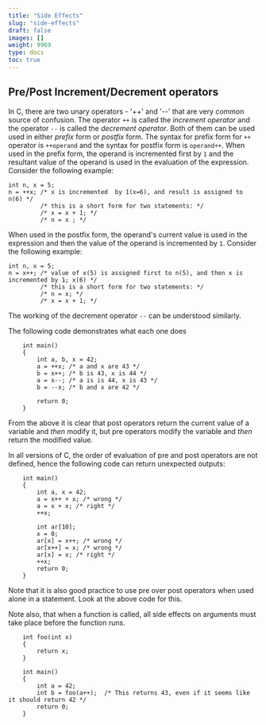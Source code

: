 ```yaml
---
title: "Side Effects"
slug: "side-effects"
draft: false
images: []
weight: 9969
type: docs
toc: true
---
```


## Pre/Post Increment/Decrement operators
In C, there are two unary operators - '++' and '--' that are very common source of confusion. The operator `++` is called the *increment operator* and the operator `--` is called the *decrement operator*. Both of them can be used used in either *prefix* form or *postfix* form. The syntax for prefix form for `++` operator is `++operand` and the syntax for postfix form is `operand++`. When used in the prefix form, the operand is incremented first by `1` and the resultant value of the operand is used in the evaluation of the expression. Consider the following example:

    int n, x = 5;
    n = ++x; /* x is incremented  by 1(x=6), and result is assigned to n(6) */
             /* this is a short form for two statements: */
             /* x = x + 1; */ 
             /* n = x ; */
 
When used in the postfix form, the operand's current value is used in the expression and then the value of the operand is incremented by `1`. Consider the following example:

    int n, x = 5;
    n = x++; /* value of x(5) is assigned first to n(5), and then x is incremented by 1; x(6) */
             /* this is a short form for two statements: */
             /* n = x; */
             /* x = x + 1; */


The working of the decrement operator `--` can be understood similarly. 

The following code demonstrates what each one does 

        int main()
        {
            int a, b, x = 42;
            a = ++x; /* a and x are 43 */
            b = x++; /* b is 43, x is 44 */
            a = x--; /* a is is 44, x is 43 */
            b = --x; /* b and x are 42 */
            
            return 0;
        }
From the above it is clear that post operators return the current value of a variable and *then* modify it, but pre operators modify the variable and *then* return the modified value. 

In all versions of C, the order of evaluation of pre and post operators are not defined, hence the following code can return unexpected outputs:

        int main()
        {
            int a, x = 42;
            a = x++ + x; /* wrong */
            a = x + x; /* right */
            ++x;

            int ar[10];
            x = 0;
            ar[x] = x++; /* wrong */
            ar[x++] = x; /* wrong */
            ar[x] = x; /* right */
            ++x;
            return 0;
        }

Note that it is also good practice to use pre over post operators when used alone in a statement. Look at the above code for this.

Note also, that when a function is called, all side effects on arguments must take place before the function runs.

        int foo(int x)
        {
            return x;
        }

        int main()
        {
            int a = 42;
            int b = foo(a++);  /* This returns 43, even if it seems like it should return 42 */
            return 0;
        }

            

